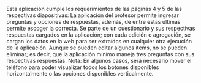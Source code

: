 Esta aplicación cumple los requerimientos de las páginas 4 y 5 de las respectivas diapositivas:
La aplicación del profesor permite ingresar preguntas y opciones de respuestas, además, de entre estas últimas permite escoger 
la correcta. Se parte de un cuestionario y sus respectivas respuestas cargados en la aplicación; con cada edición o agregación,
se cargan los datos en la web para ser extraídos en cualquier otra ejecución de la aplicación. Aunque se pueden editar algunos ítems,
no se pueden eliminar; es decir, que la aplicación mínimo maneja tres preguntas con sus respectivas respuestas.
Nota: En algunos casos, será necesario mover el teléfono para poder visualizar todos los botones disponibles horizontalmente
o las opciones disponibles verticalmente.
